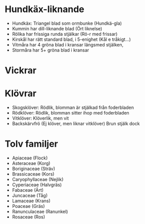 # Hundkäx-liknande
- Hundkäx: Triangel blad som ormbunke (Hundkä-gla)
- Kummin har dill-liknande blad (Ört liknelse)
- Rölika har frissiga runda stjälkar (Rö-r med frissar)
- Kirskål har rätt standard blad, i 5-enighet (Kål e tråkigt...)
- Vitmåra har 4 gröna blad i kransar längsmed stjälken,
- Stormåra har 5+ gröna blad i kransar
# Vickrar

# Klövrar
- Skogsklöver: Rödlik, blomman är stjälkad från foderbladen
- Rödklöver: Rödlik, blomman sitter ihop med foderbladen
- Vitklöver: Klöverlik, men vit
- Backskärvfrö (Ej klöver, men liknar vitklöver) Brun stjälk dock

# Tolv familjer
- Apiaceae (Flock)
- Asteraceae (Korg)
- Boriginaceae (Sträv)
- Brassicaceae (Kors)
- Caryophyllaceae (Nejlik)
- Cyperiaceae (Halvgräs)
- Fabaceae (Ärt)
- Juncaceae (Tåg)
- Lamaceae (Krans)
- Poaceae (Gräs)
- Ranunculaceae (Ranunkel)
- Rosaceae (Ros)
